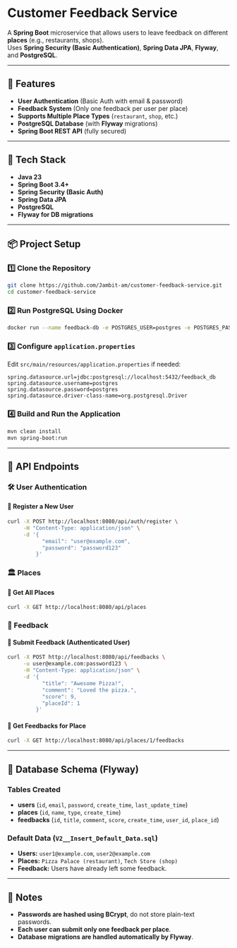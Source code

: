 # **Customer Feedback Service**

A **Spring Boot** microservice that allows users to leave feedback on different **places** (e.g., restaurants, shops).  
Uses **Spring Security (Basic Authentication)**, **Spring Data JPA**, **Flyway**, and **PostgreSQL**.

---

## **🚀 Features**
- **User Authentication** (Basic Auth with email & password)
- **Feedback System** (Only one feedback per user per place)
- **Supports Multiple Place Types** (`restaurant`, `shop`, etc.)
- **PostgreSQL Database** (with **Flyway** migrations)
- **Spring Boot REST API** (fully secured)

---

## **📌 Tech Stack**
- **Java 23**
- **Spring Boot 3.4+**
- **Spring Security (Basic Auth)**
- **Spring Data JPA**
- **PostgreSQL**
- **Flyway for DB migrations**

---

## **📦 Project Setup**

### **1️⃣ Clone the Repository**
```sh
git clone https://github.com/Jambit-am/customer-feedback-service.git
cd customer-feedback-service
```

### **2️⃣ Run PostgreSQL Using Docker**
```sh
docker run --name feedback-db -e POSTGRES_USER=postgres -e POSTGRES_PASSWORD=postgres -e POSTGRES_DB=feedback_db -p 5432:5432 -d postgres
```

### **3️⃣ Configure `application.properties`**
Edit `src/main/resources/application.properties` if needed:
```properties
spring.datasource.url=jdbc:postgresql://localhost:5432/feedback_db
spring.datasource.username=postgres
spring.datasource.password=postgres
spring.datasource.driver-class-name=org.postgresql.Driver
```

### **4️⃣ Build and Run the Application**
```sh
mvn clean install
mvn spring-boot:run
```

---

## **📂 API Endpoints**

### **🛠️ User Authentication**
#### **🔹 Register a New User**
```sh
curl -X POST http://localhost:8080/api/auth/register \
     -H "Content-Type: application/json" \
     -d '{
           "email": "user@example.com",
           "password": "password123"
         }'
```

### **🏛️ Places**
#### **🔹 Get All Places**
```sh
curl -X GET http://localhost:8080/api/places
```

### **💬 Feedback**
#### **🔹 Submit Feedback (Authenticated User)**
```sh
curl -X POST http://localhost:8080/api/feedbacks \
     -u user@example.com:password123 \
     -H "Content-Type: application/json" \
     -d '{
           "title": "Awesome Pizza!",
           "comment": "Loved the pizza.",
           "score": 9,
           "placeId": 1 
         }'
```

#### **🔹 Get Feedbacks for Place**
```sh
curl -X GET http://localhost:8080/api/places/1/feedbacks
```

---

## **📜 Database Schema (Flyway)**
### **Tables Created**
- **users** (`id`, `email`, `password`, `create_time`, `last_update_time`)
- **places** (`id`, `name`, `type`, `create_time`)
- **feedbacks** (`id`, `title`, `comment`, `score`, `create_time`, `user_id`, `place_id`)

### **Default Data (`V2__Insert_Default_Data.sql`)**
- **Users:** `user1@example.com`, `user2@example.com`
- **Places:** `Pizza Palace (restaurant)`, `Tech Store (shop)`
- **Feedback:** Users have already left some feedback.

---

## **📌 Notes**
- **Passwords are hashed using BCrypt**, do not store plain-text passwords.
- **Each user can submit only one feedback per place**.
- **Database migrations are handled automatically by Flyway**.
